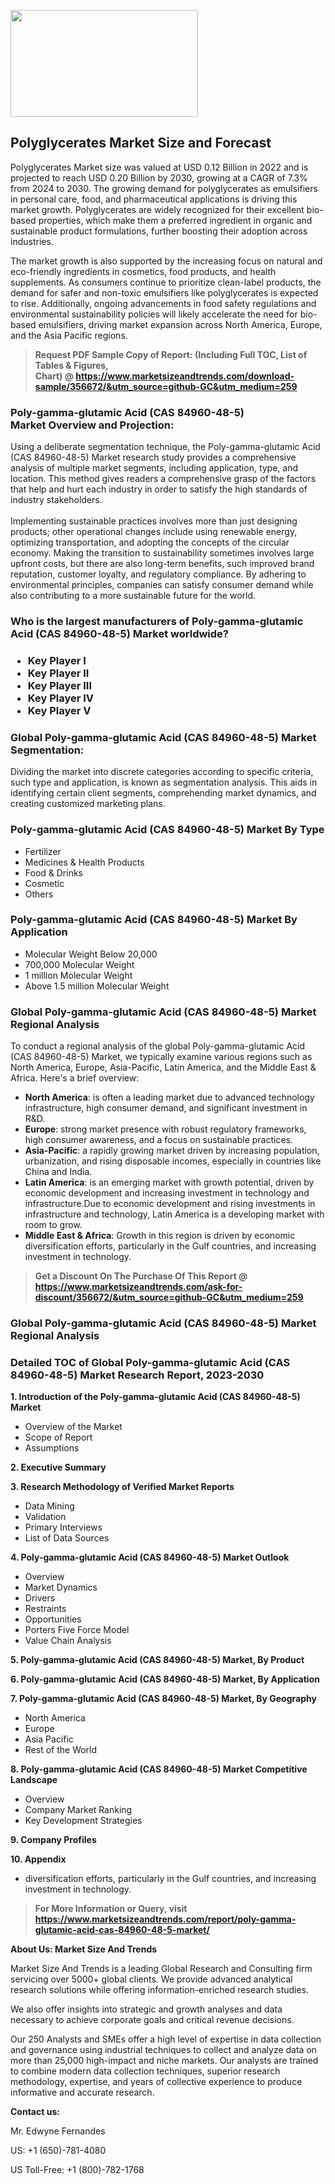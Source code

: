 <p><img class="alignnone size-medium wp-image-20088" src="https://ffe5etoiles.com/wp-content/uploads/2024/12/MST1-300x171.png" alt="" width="300" height="171" /></p><h2>Polyglycerates Market Size and Forecast</h2><p>Polyglycerates Market size was valued at USD 0.12 Billion in 2022 and is projected to reach USD 0.20 Billion by 2030, growing at a CAGR of 7.3% from 2024 to 2030. The growing demand for polyglycerates as emulsifiers in personal care, food, and pharmaceutical applications is driving this market growth. Polyglycerates are widely recognized for their excellent bio-based properties, which make them a preferred ingredient in organic and sustainable product formulations, further boosting their adoption across industries.</p><p>The market growth is also supported by the increasing focus on natural and eco-friendly ingredients in cosmetics, food products, and health supplements. As consumers continue to prioritize clean-label products, the demand for safer and non-toxic emulsifiers like polyglycerates is expected to rise. Additionally, ongoing advancements in food safety regulations and environmental sustainability policies will likely accelerate the need for bio-based emulsifiers, driving market expansion across North America, Europe, and the Asia Pacific regions.</p></p><blockquote id="" class=""><strong>Request PDF Sample Copy of Report: (Including Full TOC, List of Tables &amp; Figures, Chart)&nbsp;@&nbsp;<strong><a href="https://www.marketsizeandtrends.com/download-sample/356672/&utm_source=github-GC&utm_medium=259" target="_blank">https://www.marketsizeandtrends.com/download-sample/356672/&utm_source=github-GC&utm_medium=259</a></strong></strong></blockquote><h3 id="" class="">Poly-gamma-glutamic Acid (CAS 84960-48-5) Market&nbsp;Overview and Projection:</h3><p id="" class="">Using a deliberate segmentation technique, the Poly-gamma-glutamic Acid (CAS 84960-48-5) Market research study provides a comprehensive analysis of multiple market segments, including application, type, and location. This method gives readers a comprehensive grasp of the factors that help and hurt each industry in order to satisfy the high standards of industry stakeholders. <br /> <br />Implementing sustainable practices involves more than just designing products; other operational changes include using renewable energy, optimizing transportation, and adopting the concepts of the circular economy. Making the transition to sustainability sometimes involves large upfront costs, but there are also long-term benefits, such improved brand reputation, customer loyalty, and regulatory compliance. By adhering to environmental principles, companies can satisfy consumer demand while also contributing to a more sustainable future for the world.</p><h3 id="" class="">Who is the largest manufacturers of&nbsp;Poly-gamma-glutamic Acid (CAS 84960-48-5) Market worldwide?</h3><h3 class=""><p><ul><li>Key Player I </li><li> Key Player II </li><li> Key Player III </li><li> Key Player IV </li><li> Key Player V</li></ul></p></h3><h3 id="" class="">Global&nbsp;Poly-gamma-glutamic Acid (CAS 84960-48-5) Market Segmentation:</h3><p id="" class="">Dividing the market into discrete categories according to specific criteria, such type and application, is known as segmentation analysis. This aids in identifying certain client segments, comprehending market dynamics, and creating customized marketing plans.</p><h3 id="" class="">Poly-gamma-glutamic Acid (CAS 84960-48-5) Market&nbsp;By Type</h3><p><p><ul><li>Fertilizer</li><li> Medicines & Health Products</li><li> Food & Drinks</li><li> Cosmetic</li><li> Others</p></li></ul></p></p><h3 id="" class="">Poly-gamma-glutamic Acid (CAS 84960-48-5) Market&nbsp;By Application</h3><p class=""><p><ul><li>Molecular Weight Below 20,000</li><li> 700,000 Molecular Weight</li><li> 1 million Molecular Weight</li><li> Above 1.5 million Molecular Weight</li></ul></p></p><h3 id="" class="">Global Poly-gamma-glutamic Acid (CAS 84960-48-5) Market Regional Analysis</h3><p id="" class="">To conduct a regional analysis of the global Poly-gamma-glutamic Acid (CAS 84960-48-5) Market, we typically examine various regions such as North America, Europe, Asia-Pacific, Latin America, and the Middle East &amp; Africa. Here's a brief overview:</p><ul><li><strong>North America</strong>: is often a leading market due to advanced technology infrastructure, high consumer demand, and significant investment in R&amp;D.</li><li><strong>Europe</strong>: strong market presence with robust regulatory frameworks, high consumer awareness, and a focus on sustainable practices.</li><li><strong>Asia-Pacific</strong>: a rapidly growing market driven by increasing population, urbanization, and rising disposable incomes, especially in countries like China and India.</li><li><strong>Latin America</strong>: is an emerging market with growth potential, driven by economic development and increasing investment in technology and infrastructure.Due to economic development and rising investments in infrastructure and technology, Latin America is a developing market with room to grow.</li><li><strong>Middle East &amp; Africa</strong>: Growth in this region is driven by economic diversification efforts, particularly in the Gulf countries, and increasing investment in technology.</li></ul><blockquote id="" class=""><strong>Get a Discount On The Purchase Of This Report @ <strong><a href="https://www.marketsizeandtrends.com/ask-for-discount/356672/&utm_source=github-GC&utm_medium=259" target="_blank">https://www.marketsizeandtrends.com/ask-for-discount/356672/&utm_source=github-GC&utm_medium=259</a></strong></strong></blockquote><h3 id="" class="">Global Poly-gamma-glutamic Acid (CAS 84960-48-5) Market Regional Analysis</h3><h3 id="" class="">Detailed TOC of Global Poly-gamma-glutamic Acid (CAS 84960-48-5) Market Research Report, 2023-2030</h3><p id="" class=""><strong>1. Introduction of the Poly-gamma-glutamic Acid (CAS 84960-48-5) Market</strong></p><ul><li>Overview of the Market</li><li>Scope of Report</li><li>Assumptions</li></ul><p id="" class=""><strong>2. Executive Summary</strong></p><p id="" class=""><strong>3. Research Methodology of Verified Market Reports</strong></p><ul><li>Data Mining</li><li>Validation</li><li>Primary Interviews</li><li>List of Data Sources</li></ul><p id="" class=""><strong>4. Poly-gamma-glutamic Acid (CAS 84960-48-5) Market Outlook</strong></p><ul><li>Overview</li><li>Market Dynamics</li><li>Drivers</li><li>Restraints</li><li>Opportunities</li><li>Porters Five Force Model</li><li>Value Chain Analysis</li></ul><p id="" class=""><strong>5. Poly-gamma-glutamic Acid (CAS 84960-48-5) Market, By Product</strong></p><p id="" class=""><strong>6. Poly-gamma-glutamic Acid (CAS 84960-48-5) Market, By Application</strong></p><p id="" class=""><strong>7. Poly-gamma-glutamic Acid (CAS 84960-48-5) Market, By Geography</strong></p><ul><li>North America</li><li>Europe</li><li>Asia Pacific</li><li>Rest of the World</li></ul><p id="" class=""><strong>8. Poly-gamma-glutamic Acid (CAS 84960-48-5) Market Competitive Landscape</strong></p><ul><li>Overview</li><li>Company Market Ranking</li><li>Key Development Strategies</li></ul><p id="" class=""><strong>9. Company Profiles</strong></p><p id="" class=""><strong>10. Appendix</strong></p><ul><li>diversification efforts, particularly in the Gulf countries, and increasing investment in technology.</li></ul><blockquote id="" class=""><strong>For More Information or Query, visit <strong><strong><a href="https://www.marketsizeandtrends.com/report/poly-gamma-glutamic-acid-cas-84960-48-5-market/" target="_blank">https://www.marketsizeandtrends.com/report/poly-gamma-glutamic-acid-cas-84960-48-5-market/</a></strong></strong></strong></blockquote><p id="" class=""><strong>About Us: Market Size And Trends</strong></p><p id="" class="">Market Size And Trends is a leading Global Research and Consulting firm servicing over 5000+ global clients. We provide advanced analytical research solutions while offering information-enriched research studies.</p><p id="" class="">We also offer insights into strategic and growth analyses and data necessary to achieve corporate goals and critical revenue decisions.</p><p id="" class="">Our 250 Analysts and SMEs offer a high level of expertise in data collection and governance using industrial techniques to collect and analyze data on more than 25,000 high-impact and niche markets. Our analysts are trained to combine modern data collection techniques, superior research methodology, expertise, and years of collective experience to produce informative and accurate research.</p><p id="" class=""><strong>Contact us:</strong></p><p id="" class="">Mr. Edwyne Fernandes</p><p id="" class="">US: +1 (650)-781-4080</p><p id="" class="">US Toll-Free: +1 (800)-782-1768</p>
